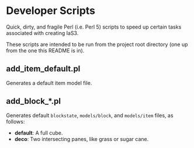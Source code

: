 # Developer Scripts

Quick, dirty, and fragile Perl (i.e. Perl 5) scripts to speed up certain tasks associated with creating IaS3.

These scripts are intended to be run from the project root directory
(one up from the one this README is in).

## add_item_default.pl
Generates a default item model file.

## add_block_*.pl
Generates default `blockstate`, `models/block`, and `models/item` files, as follows:

* **default**: A full cube.
* **deco**: Two intersecting panes, like grass or sugar cane.